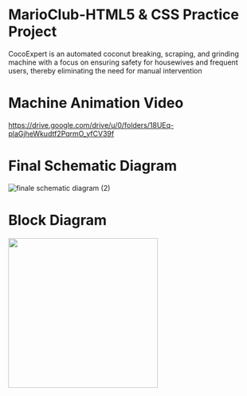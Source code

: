 # MarioClub-HTML5 & CSS Practice Project
CocoExpert is an automated coconut breaking, scraping, and grinding machine with a focus on ensuring safety for housewives and frequent users, thereby eliminating the need for manual intervention

# Machine Animation Video
https://drive.google.com/drive/u/0/folders/18UEq-plaGjheWkudtf2PqrmO_yfCV39f

# Final Schematic Diagram
![finale schematic diagram (2)](https://github.com/seefaBanu/Automated-Coconut-Expert/assets/114132712/3ca570b8-386e-40a6-86f2-75389765807c)

# Block Diagram
<img width="300" alt="" src="https://github.com/seefaBanu/Automated-Coconut-Expert/assets/114132712/3a80fbc4-45ff-4c38-9c2e-82e89fcd7893">
